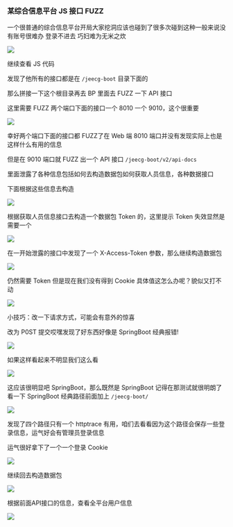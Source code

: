 ### 某综合信息平台 JS 接口 FUZZ

一个很普通的综合信息平台开局大家挖洞应该也碰到了很多次碰到这种一般来说没有账号很难办 登录不进去 巧妇难为无米之炊

![](https://pic1.imgdb.cn/item/68b0071358cb8da5c85a5308.png)

继续查看 JS 代码

发现了他所有的接口都是在 `/jeecg-boot` 目录下面的

那么拼接一下这个根目录再去 BP 里面去 FUZZ 一下 API 接口

这里需要 FUZZ 两个端口下面的接口一个 8010 一个 9010，这个很重要

![](https://pic1.imgdb.cn/item/68b007b358cb8da5c85a7873.png)

幸好两个端口下面的接口都 FUZZ了在 Web 端 8010 端口并没有发现实际上也是这样什么有用的信息

但是在 9010 端口就 FUZZ 出一个 API 接口 `/jeecg-boot/v2/api-docs`

里面泄露了各种信息包括如何去构造数据包如何获取人员信息，各种数据接口

下面根据这些信息去构造

![](https://pic1.imgdb.cn/item/68b007dd58cb8da5c85a80bd.png)

根据获取人员信息接口去构造一个数据包 Token 的，这里提示 Token 失效显然是需要一个

![](https://pic1.imgdb.cn/item/68b0082758cb8da5c85a9119.png)

在一开始泄露的接口中发现了一个 X-Access-Token 参数，那么继续构造数据包

![](https://pic1.imgdb.cn/item/68b0084858cb8da5c85a99fa.png)

仍然需要 Token 但是现在我们没有得到 Cookie 具体值这怎么办呢？貌似又打不动

![](https://pic1.imgdb.cn/item/68b0087758cb8da5c85aa59f.png)

小技巧：改一下请求方式，可能会有意外的惊喜

改为 P0ST 提交哎嘿发现了好东西好像是 SpringBoot 经典报错!

![](https://pic1.imgdb.cn/item/68b0089d58cb8da5c85ab1ae.png)

如果这样看起来不明显我们这么看

![](https://pic1.imgdb.cn/item/68b008bf58cb8da5c85abb90.png)

这应该很明显吧 SpringBoot，那么既然是 SpringBoot 记得在那测试就很明朗了 看一下 SpringBoot 经典路径前面加上 `/jeecg-boot/`

![](https://pic1.imgdb.cn/item/68b008fa58cb8da5c85acd33.png)

发现了四个路径只有一个 httptrace 有用，咱们去看看因为这个路径会保存一些登录信息，运气好会有管理员登录信息

运气很好拿下了一个一个登录 Cookie

![](https://pic1.imgdb.cn/item/68b0096e58cb8da5c85af04f.png)

继续回去构造数据包

![](https://pic1.imgdb.cn/item/68b0099558cb8da5c85afae0.png)

根据前面API接口的信息，查看全平台用户信息

![](https://pic1.imgdb.cn/item/68b009ad58cb8da5c85b0170.png)

